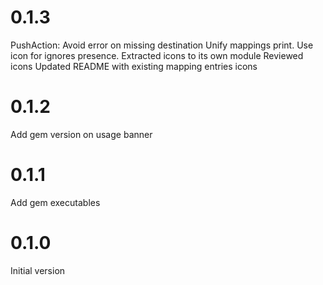 # 0.1.3

PushAction: Avoid error on missing destination
Unify mappings print. Use icon for ignores presence.
Extracted icons to its own module
Reviewed icons
Updated README with existing mapping entries icons

# 0.1.2

Add gem version on usage banner

# 0.1.1

Add gem executables

# 0.1.0

Initial version
